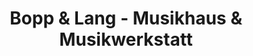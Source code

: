 ---
title: "Bopp & Lang - Musikhaus & Musikwerkstatt"
url: /saarbruecken/bopp-und-lang-musikhaus-und-musikwerkstatt/
shop: Musik
---
